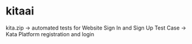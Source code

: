 # kitaai
kita.zip ->  automated tests for Website Sign In and Sign Up
Test Case ->  Kata Platform registration and login

